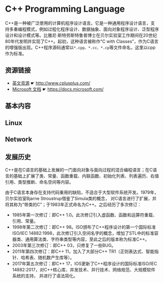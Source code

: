 # C++ Programming Language

C++是一种被广泛使用的计算机程序设计语言。它是一种通用程序设计语言，支持多重编程模式，例如过程化程序设计、数据抽象、面向对象程序设计、泛型程序设计和设计模式等。比雅尼·斯特劳斯特鲁普博士在贝尔实验室工作期间在20世纪80年代发明并实现了C++。起初，这种语言被称作“C with Classes”，作为C语言的增强版出现。C++程序源码通常以`*.cpp、*.cc、*.cp`等文件命名，这里以cpp作为标准。

## 资源链接

* [英文资源](http://www.cplusplus.com/) ☛ <http://www.cplusplus.com/>
* [Microsoft 文档](https://docs.microsoft.com/) ☛ <https://docs.microsoft.com/>

## 基本内容

## Linux

## Network

## 发展历史

C++是在C语言的基础上发展的一门面向对象与面向过程的混合编程语言；在C语言的基础上扩展了类、常量、函数重载、内联函数、初始化列表、列表遍历、右值引用、类型推断、命名空间等内容。

由于C语言本身存在支持代码重用的缺陷，不适合于大型软件系统开发。1979年，贝尔实验室Bjarne Stroustrup借鉴了Simula类的概念，
对C语言进行了扩展，并将其称为“带类的C”；于1983年正式命名为C++。之后经历了多次修订：

* 1985年第一次修订：即C++ 1.0。此次修订引入虚函数、函数和运算符重载、引用、常量。
* 1998年第二次修订：即C++ 98。ISO颁布了C++程序设计的第一个国际标准ISO/IEC 14882:1998，此次修订引入空间名字的概念，增加了STL中的标准容器类、通用算法类、字符串类型等内容，至此之后的版本称为标准C++。
* 2003年第三次修订：即C++ 03，只修复了一些BUG。
* 2011年第四次修订：即C++ 11，加入了大部分C++ TR1（正则表达式、智能指针、哈希表、随机数产生库等）。
* 2017年第五次修订：即C++ 17，IOS更新了C++程序设计的国际标准ISO/IEC 14882:2017，对C++核心库、并发技术、并行技术、网络规范、大规模软件系统的支持，
并进行了语法简化。
